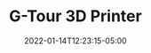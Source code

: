 ---
title: "G-Tour 3D Printer"
date: 2022-01-14T12:23:15-05:00
description: ""
categories: ["Projects"]
displayInMenu: false
displayInList: true
draft: true
dropCap: false
resources:
- name: featuredImage
  src: "images/20190627_174007.jpg"
---